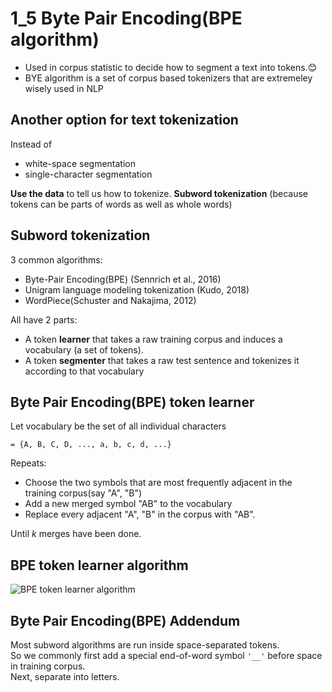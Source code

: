 # 1_5 Byte Pair Encoding(BPE algorithm)
+ Used in corpus statistic to decide how to segment a text into tokens.😊
+ BYE algorithm is a set of corpus based tokenizers that are extremeley wisely used in NLP

## Another option for text tokenization
Instead of 
  + white-space segmentation
  + single-character segmentation
 
**Use the data** to tell us how to tokenize.
**Subword tokenization** (because tokens can be parts of words as well as whole words)

## Subword tokenization
3 common algorithms:
  + Byte-Pair Encoding(BPE) (Sennrich et al., 2016)
  + Unigram language modeling tokenization (Kudo, 2018)
  + WordPiece(Schuster and Nakajima, 2012)

All have 2 parts:
  + A token **learner** that takes a raw training corpus and induces a vocabulary (a set of tokens).
  + A token **segmenter** that takes a raw test sentence and tokenizes it according to that vocabulary

## Byte Pair Encoding(BPE) token learner
Let vocabulary be the set of all individual characters
```
= {A, B, C, D, ..., a, b, c, d, ...}
```

Repeats:
  + Choose the two symbols that are most frequently adjacent in the training corpus(say "A", "B")
  + Add a new merged symbol "AB" to the vocabulary
  + Replace every adjacent "A", "B" in the corpus with "AB".
  
Until _k_ merges have been done.

## BPE token learner algorithm
![BPE token learner algorithm](https://user-images.githubusercontent.com/72482724/145234294-91e91c0b-fb57-4c2f-af77-f1aba96b7c10.jpg)

## Byte Pair Encoding(BPE) Addendum
Most subword algorithms are run inside space-separated tokens. <br>
So we commonly first add a special end-of-word symbol `'__'` before space in training corpus. <br>
Next, separate into letters.
